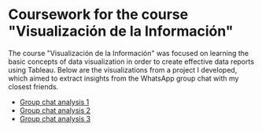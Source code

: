 # Coursework for the course "Visualización de la Información"

The course "Visualización de la Información" was focused on learning the basic concepts of data visualization in order to create effective data reports using Tableau. Below are the visualizations from a project I developed, which aimed to extract insights from the WhatsApp group chat with my closest friends.

- [Group chat analysis 1](https://public.tableau.com/app/profile/paula.gonzalez4770/viz/Visualizacin1-TPDatosPersonales/Dashboard1)
- [Group chat analysis 2](https://public.tableau.com/app/profile/paula.gonzalez4770/viz/Visualizacin2-TPDatosPersonales/Dashboard3)
- [Group chat analysis 3](https://public.tableau.com/app/profile/paula.gonzalez4770/viz/Visualizacin3-TPDatosPersonales/Dashboard4)

